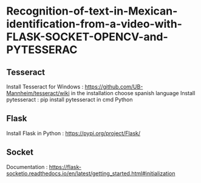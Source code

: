 # Recognition-of-text-in-Mexican-identification-from-a-video-with-FLASK-SOCKET-OPENCV-and-PYTESSERAC

## Tesseract
Install Tesseract for Windows : https://github.com/UB-Mannheim/tesseract/wiki in the installation choose spanish language
Install pytesseract : pip install pytesseract in cmd Python

## Flask
Install Flask in Python : https://pypi.org/project/Flask/

## Socket
Documentation : https://flask-socketio.readthedocs.io/en/latest/getting_started.html#initialization
